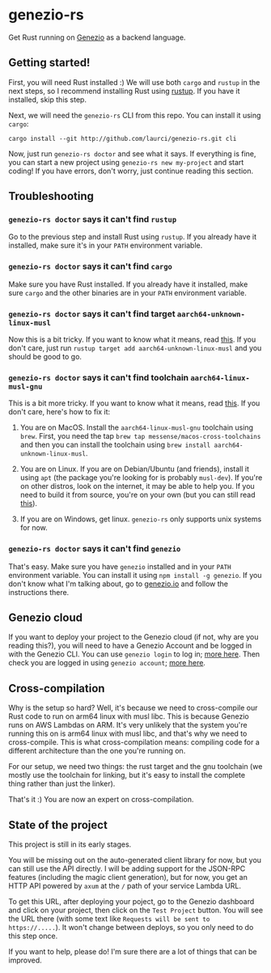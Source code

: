 # genezio-rs

Get Rust running on [Genezio](https://genez.io) as a backend language.

## Getting started!

First, you will need Rust installed :) We will use both `cargo` and `rustup` in the next steps, so I recommend installing Rust using [rustup](https://rustup.rs/). If you have it installed, skip this step.

Next, we will need the `genezio-rs` CLI from this repo. You can install it using `cargo`:
```
cargo install --git http://github.com/laurci/genezio-rs.git cli
```

Now, just run `genezio-rs doctor` and see what it says. If everything is fine, you can start a new project using `genezio-rs new my-project` and start coding! If you have errors, don't worry, just continue reading this section.

## Troubleshooting

### `genezio-rs doctor` says it can't find `rustup`

Go to the previous step and install Rust using `rustup`. If you already have it installed, make sure it's in your `PATH` environment variable.

### `genezio-rs doctor` says it can't find `cargo`

Make sure you have Rust installed. If you already have it installed, make sure `cargo` and the other binaries are in your `PATH` environment variable.

### `genezio-rs doctor` says it can't find target `aarch64-unknown-linux-musl`

Now this is a bit tricky. If you want to know what it means, read [this](#cross-compilation). If you don't care, just run `rustup target add aarch64-unknown-linux-musl` and you should be good to go.

### `genezio-rs doctor` says it can't find toolchain `aarch64-linux-musl-gnu`

This is a bit more tricky. If you want to know what it means, read [this](#cross-compilation). If you don't care, here's how to fix it:

1. You are on MacOS. Install the `aarch64-linux-musl-gnu` toolchain using `brew`. First, you need the tap `brew tap messense/macos-cross-toolchains` and then you can install the toolchain using `brew install aarch64-unknown-linux-musl`.

2. You are on Linux. If you are on Debian/Ubuntu (and friends), install it using `apt` (the package you're looking for is probably `musl-dev`). If you're on other distros, look on the internet, it may be able to help you. If you need to build it from source, you're on your own (but you can still read [this](#cross-compilation)).

3. If you are on Windows, get linux. `genezio-rs` only supports unix systems for now.


### `genezio-rs doctor` says it can't find `genezio`

That's easy. Make sure you have `genezio` installed and in your `PATH` environment variable. You can install it using `npm install -g genezio`. If you don't know what I'm talking about, go to [genezio.io](https://genezio.io) and follow the instructions there.

## Genezio cloud

If you want to deploy your project to the Genezio cloud (if not, why are you reading this?), you will need to have a Genezio Account and be logged in with the Genezio CLI. You can use `genezio login` to log in; [more here](https://docs.genez.io/genezio-documentation/cli-tool/cli-commands/login). Then check you are logged in using `genezio account`; [more here](https://docs.genez.io/genezio-documentation/cli-tool/cli-commands/account).

## Cross-compilation

Why is the setup so hard? Well, it's because we need to cross-compile our Rust code to run on arm64 linux with musl libc. This is because Genezio runs on AWS Lambdas on ARM. It's very unlikely that the system you're running this on is arm64 linux with musl libc, and that's why we need to cross-compile. This is what cross-compilation means: compiling code for a different architecture than the one you're running on.

For our setup, we need two things: the rust target and the gnu toolchain (we mostly use the toolchain for linking, but it's easy to install the complete thing rather than just the linker).

That's it :) You are now an expert on cross-compilation.

## State of the project

This project is still in its early stages.

You will be missing out on the auto-generated client library for now, but you can still use the API directly. I will be adding support for the JSON-RPC features (including the magic client generation), but for now, you get an HTTP API powered by `axum` at the `/` path of your service Lambda URL.

To get this URL, after deploying your poject, go to the Genezio dashboard and click on your project, then click on the `Test Project` button. You will see the URL there (with some text like `Requests will be sent to https://.....`). It won't change between deploys, so you only need to do this step once.

If you want to help, please do! I'm sure there are a lot of things that can be improved.

